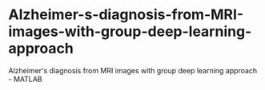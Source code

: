 # Alzheimer-s-diagnosis-from-MRI-images-with-group-deep-learning-approach
Alzheimer's diagnosis from MRI images with group deep learning approach - MATLAB

